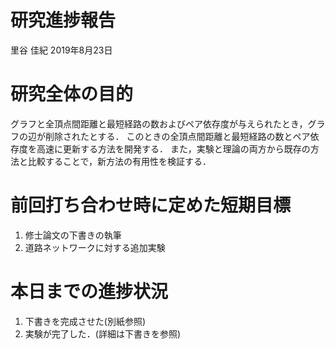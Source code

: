 研究進捗報告
================
里谷 佳紀
2019年8月23日







# 研究全体の目的

グラフと全頂点間距離と最短経路の数およびペア依存度が与えられたとき，グラフの辺が削除されたとする．
このときの全頂点間距離と最短経路の数とペア依存度を高速に更新する方法を開発する．
また，実験と理論の両方から既存の方法と比較することで，新方法の有用性を検証する．

# 前回打ち合わせ時に定めた短期目標

1.  修士論文の下書きの執筆
2.  道路ネットワークに対する追加実験

# 本日までの進捗状況

1.  下書きを完成させた(別紙参照)
2.  実験が完了した．(詳細は下書きを参照)
